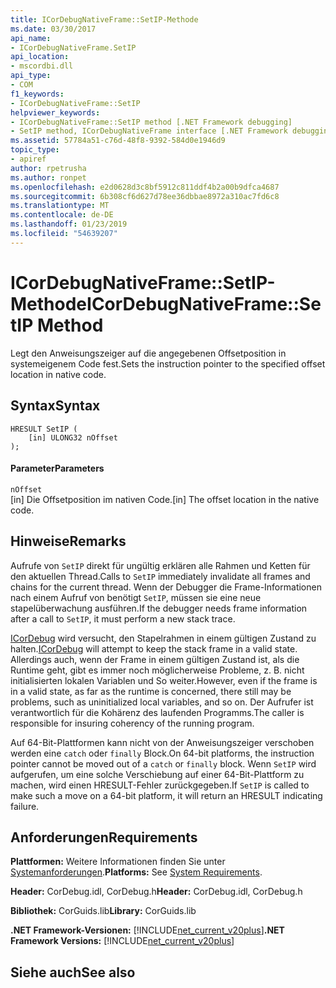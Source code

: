 ```yaml
---
title: ICorDebugNativeFrame::SetIP-Methode
ms.date: 03/30/2017
api_name:
- ICorDebugNativeFrame.SetIP
api_location:
- mscordbi.dll
api_type:
- COM
f1_keywords:
- ICorDebugNativeFrame::SetIP
helpviewer_keywords:
- ICorDebugNativeFrame::SetIP method [.NET Framework debugging]
- SetIP method, ICorDebugNativeFrame interface [.NET Framework debugging]
ms.assetid: 57784a51-c76d-48f8-9392-584d0e1946d9
topic_type:
- apiref
author: rpetrusha
ms.author: ronpet
ms.openlocfilehash: e2d0628d3c8bf5912c811ddf4b2a00b9dfca4687
ms.sourcegitcommit: 6b308cf6d627d78ee36dbbae8972a310ac7fd6c8
ms.translationtype: MT
ms.contentlocale: de-DE
ms.lasthandoff: 01/23/2019
ms.locfileid: "54639207"
---
```

# <a name="icordebugnativeframesetip-method"></a><span data-ttu-id="97f5c-102">ICorDebugNativeFrame::SetIP-Methode</span><span class="sxs-lookup"><span data-stu-id="97f5c-102">ICorDebugNativeFrame::SetIP Method</span></span>
<span data-ttu-id="97f5c-103">Legt den Anweisungszeiger auf die angegebenen Offsetposition in systemeigenem Code fest.</span><span class="sxs-lookup"><span data-stu-id="97f5c-103">Sets the instruction pointer to the specified offset location in native code.</span></span>  
  
## <a name="syntax"></a><span data-ttu-id="97f5c-104">Syntax</span><span class="sxs-lookup"><span data-stu-id="97f5c-104">Syntax</span></span>  
  
```  
HRESULT SetIP (  
    [in] ULONG32 nOffset  
);  
```  
  
#### <a name="parameters"></a><span data-ttu-id="97f5c-105">Parameter</span><span class="sxs-lookup"><span data-stu-id="97f5c-105">Parameters</span></span>  
 `nOffset`  
 <span data-ttu-id="97f5c-106">[in] Die Offsetposition im nativen Code.</span><span class="sxs-lookup"><span data-stu-id="97f5c-106">[in] The offset location in the native code.</span></span>  
  
## <a name="remarks"></a><span data-ttu-id="97f5c-107">Hinweise</span><span class="sxs-lookup"><span data-stu-id="97f5c-107">Remarks</span></span>  
 <span data-ttu-id="97f5c-108">Aufrufe von `SetIP` direkt für ungültig erklären alle Rahmen und Ketten für den aktuellen Thread.</span><span class="sxs-lookup"><span data-stu-id="97f5c-108">Calls to `SetIP` immediately invalidate all frames and chains for the current thread.</span></span> <span data-ttu-id="97f5c-109">Wenn der Debugger die Frame-Informationen nach einem Aufruf von benötigt `SetIP`, müssen sie eine neue stapelüberwachung ausführen.</span><span class="sxs-lookup"><span data-stu-id="97f5c-109">If the debugger needs frame information after a call to `SetIP`, it must perform a new stack trace.</span></span>  
  
 <span data-ttu-id="97f5c-110">[ICorDebug](../../../../docs/framework/unmanaged-api/debugging/icordebug-interface.md) wird versucht, den Stapelrahmen in einem gültigen Zustand zu halten.</span><span class="sxs-lookup"><span data-stu-id="97f5c-110">[ICorDebug](../../../../docs/framework/unmanaged-api/debugging/icordebug-interface.md) will attempt to keep the stack frame in a valid state.</span></span> <span data-ttu-id="97f5c-111">Allerdings auch, wenn der Frame in einem gültigen Zustand ist, als die Runtime geht, gibt es immer noch möglicherweise Probleme, z. B. nicht initialisierten lokalen Variablen und So weiter.</span><span class="sxs-lookup"><span data-stu-id="97f5c-111">However, even if the frame is in a valid state, as far as the runtime is concerned, there still may be problems, such as uninitialized local variables, and so on.</span></span> <span data-ttu-id="97f5c-112">Der Aufrufer ist verantwortlich für die Kohärenz des laufenden Programms.</span><span class="sxs-lookup"><span data-stu-id="97f5c-112">The caller is responsible for insuring coherency of the running program.</span></span>  
  
 <span data-ttu-id="97f5c-113">Auf 64-Bit-Plattformen kann nicht von der Anweisungszeiger verschoben werden eine `catch` oder `finally` Block.</span><span class="sxs-lookup"><span data-stu-id="97f5c-113">On 64-bit platforms, the instruction pointer cannot be moved out of a `catch` or `finally` block.</span></span> <span data-ttu-id="97f5c-114">Wenn `SetIP` wird aufgerufen, um eine solche Verschiebung auf einer 64-Bit-Plattform zu machen, wird einen HRESULT-Fehler zurückgegeben.</span><span class="sxs-lookup"><span data-stu-id="97f5c-114">If `SetIP` is called to make such a move on a 64-bit platform, it will return an HRESULT indicating failure.</span></span>  
  
## <a name="requirements"></a><span data-ttu-id="97f5c-115">Anforderungen</span><span class="sxs-lookup"><span data-stu-id="97f5c-115">Requirements</span></span>  
 <span data-ttu-id="97f5c-116">**Plattformen:** Weitere Informationen finden Sie unter [Systemanforderungen](../../../../docs/framework/get-started/system-requirements.md).</span><span class="sxs-lookup"><span data-stu-id="97f5c-116">**Platforms:** See [System Requirements](../../../../docs/framework/get-started/system-requirements.md).</span></span>  
  
 <span data-ttu-id="97f5c-117">**Header:** CorDebug.idl, CorDebug.h</span><span class="sxs-lookup"><span data-stu-id="97f5c-117">**Header:** CorDebug.idl, CorDebug.h</span></span>  
  
 <span data-ttu-id="97f5c-118">**Bibliothek:** CorGuids.lib</span><span class="sxs-lookup"><span data-stu-id="97f5c-118">**Library:** CorGuids.lib</span></span>  
  
 <span data-ttu-id="97f5c-119">**.NET Framework-Versionen:** [!INCLUDE[net_current_v20plus](../../../../includes/net-current-v20plus-md.md)]</span><span class="sxs-lookup"><span data-stu-id="97f5c-119">**.NET Framework Versions:** [!INCLUDE[net_current_v20plus](../../../../includes/net-current-v20plus-md.md)]</span></span>  
  
## <a name="see-also"></a><span data-ttu-id="97f5c-120">Siehe auch</span><span class="sxs-lookup"><span data-stu-id="97f5c-120">See also</span></span>

